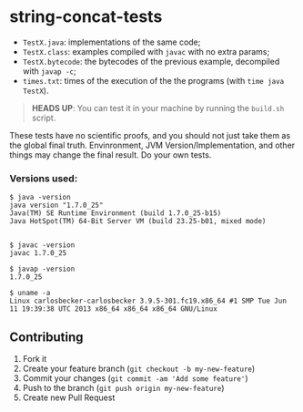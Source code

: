 # string-concat-tests

- `TestX.java`: implementations of the same code;
- `TestX.class`: examples compiled with `javac` with no extra params;
- `TestX.bytecode`: the bytecodes of the previous example, decompiled with `javap -c`;
- `times.txt`: times of the execution of the the programs (with `time java TestX`).

> **HEADS UP**: You can test it in your machine by running the `build.sh` script.

These tests have no scientific proofs, and you should not just take them as
the global final truth. Envinronment, JVM Version/Implementation, and other
things may change the final result. Do your own tests.

### Versions used:

```
$ java -version
java version "1.7.0_25"
Java(TM) SE Runtime Environment (build 1.7.0_25-b15)
Java HotSpot(TM) 64-Bit Server VM (build 23.25-b01, mixed mode)


$ javac -version
javac 1.7.0_25

$ javap -version
1.7.0_25

$ uname -a
Linux carlosbecker-carlosbecker 3.9.5-301.fc19.x86_64 #1 SMP Tue Jun 11 19:39:38 UTC 2013 x86_64 x86_64 x86_64 GNU/Linux
```

## Contributing

1. Fork it
2. Create your feature branch (`git checkout -b my-new-feature`)
3. Commit your changes (`git commit -am 'Add some feature'`)
4. Push to the branch (`git push origin my-new-feature`)
5. Create new Pull Request
